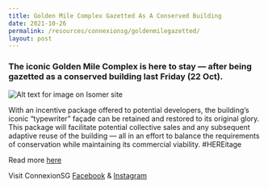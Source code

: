 ```yaml
---
title: Golden Mile Complex Gazetted As A Conserved Building
date: 2021-10-26
permalink: /resources/connexionsg/goldenmilegazetted/
layout: post
---
```

### The iconic Golden Mile Complex is here to stay — after being gazetted as a conserved building last Friday (22 Oct).

![Alt text for image on Isomer site](/images/goldenmile1.jpeg)

With an incentive package offered to potential developers, the building’s iconic “typewriter” façade can be retained and restored to its original glory. This package will facilitate potential collective sales and any subsequent adaptive reuse of the building — all in an effort to balance the requirements of conservation while maintaining its commercial viability. #HEREitage

Read more [here](https://www.facebook.com/ConnexionSG/photos/a.170987719609868/3574625695912703)

Visit ConnexionSG [Facebook](https://www.facebook.com/ConnexionSG) & [Instagram](https://www.instagram.com/connexionsg/)